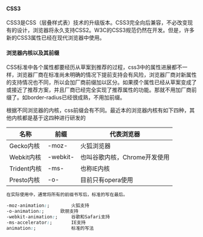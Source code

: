 #### CSS3

CSS3是CSS（层叠样式表）技术的升级版本。CSS3完全向后兼容，不必改变现有的设计，浏览器将永久支持CSS2。W3C的CSS3规范仍然在开发。但是，许多新的CSS3属性已经在现代浏览器中使用。

#### 浏览器内核以及其前缀

CSS标准中各个属性都要经历从草案到推荐的过程，css3中的属性进展都不一样，浏览器厂商在标准尚未明确的情况下提前支持会有风险，浏览器厂商对新属性的支持情况也不同，所以会加厂商前缀加以区分。如果摸个属性已经从草案变成了或接近了推荐方案，并且厂商已经完全实现了推荐属性的功能。那就不用加厂商前缀了。如border-radius已经很成熟，不用加前缀。

根据不同浏览器的内核，css前缀会有不同。最近本的浏览器内核有如下四种，其他内核都是基于这四种进行研发的

| 名称        | 前缀     | 代表浏览器                   |
| ----------- | -------- | ---------------------------- |
| Gecko内核   | -moz-    | 火狐浏览器                   |
| Webkit内核  | -webkit- | 也叫谷歌内核，Chrome开发使用 |
| Trident内核 | -ms-     | 也称IE内核                   |
| Presto内核  | -o-      | 目前只有opera使用            |

```css
在实际使用中，通常将所有的前缀书写后，标准的写在最后。

-moz-animation:; 		火狐支持
-o-animation:; 		欧朋支持
-webkit-animation:; 	谷歌和Safari支持
-ms-accelerator:; 		IE支持
animation:; 			标准的写法


```

